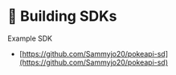 # 🔌 Building SDKs

Example SDK

* [https://github.com/Sammyjo20/pokeapi-sd](https://github.com/Sammyjo20/pokeapi-sd)
